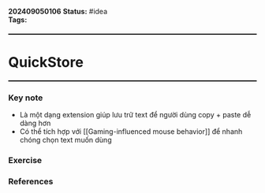 **202409050106**
**Status:** #idea  
**Tags:** 
<hr style="border: none; height: 2px; background-color: #000000; margin: 20px 0;">

# QuickStore
<hr style="border: none; height: 2px; background-color: #000000; margin: 20px 0;">

### Key note
- Là một dạng extension giúp lưu trữ text để người dùng copy + paste dễ dàng hơn 
- Có thể tích hợp với [[Gaming-influenced mouse behavior]] để nhanh chóng chọn text muốn dùng
### Exercise


### References


